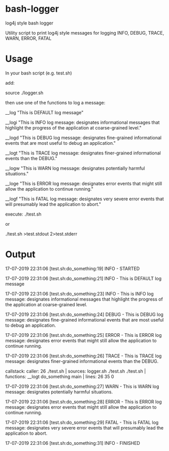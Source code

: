 # bash-logger

log4j style bash logger

Utility script to print log4j style messages for logging INFO, DEBUG, TRACE, WARN, ERROR, FATAL


# Usage
In your bash script (e.g. test.sh) 

add: 

source ./logger.sh

then use one of the functions to log a message:
 

__log "This is DEFAULT log message"

__logi "This is INFO log message: designates informational messages that highlight the progress of the application at coarse-grained level."

__logd "This is DEBUG log message: designates fine-grained informational events that are most useful to debug an application."

__logt "This is TRACE log message: designates finer-grained informational events than the DEBUG."

__logw "This is WARN log message: designates potentially harmful situations."

__loge "This is ERROR log message: designates error events that might still allow the application to continue running."

__logf "This is FATAL log message: designates very severe error events that will presumably lead the application to abort."


execute: ./test.sh 

or

./test.sh >test.stdout 2>test.stderr 

# Output

17-07-2019 22:31:06 [test.sh:do_something:19] INFO - STARTED

17-07-2019 22:31:06 [test.sh:do_something:21] INFO - This is DEFAULT log message

17-07-2019 22:31:06 [test.sh:do_something:23] INFO - This is INFO log message: designates informational messages that highlight the progress of the application at coarse-grained level.

17-07-2019 22:31:06 [test.sh:do_something:24] DEBUG - This is DEBUG log message: designates fine-grained informational events that are most useful to debug an application.

17-07-2019 22:31:06 [test.sh:do_something:25] ERROR - This is ERROR log message: designates error events that might still allow the application to continue running.

17-07-2019 22:31:06 [test.sh:do_something:26] TRACE - This is TRACE log message: designates finer-grained informational events than the DEBUG.

callstack: caller: 26 ./test.sh | sources: logger.sh ./test.sh ./test.sh | functions: __logt do_something main | lines: 26 35 0

17-07-2019 22:31:06 [test.sh:do_something:27] WARN - This is WARN log message: designates potentially harmful situations.

17-07-2019 22:31:06 [test.sh:do_something:28] ERROR - This is ERROR log message: designates error events that might still allow the application to continue running.

17-07-2019 22:31:06 [test.sh:do_something:29] FATAL - This is FATAL log message: designates very severe error events that will presumably lead the application to abort.

17-07-2019 22:31:06 [test.sh:do_something:31] INFO - FINISHED

